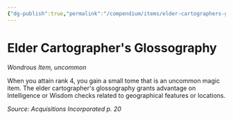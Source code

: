 ```yaml
---
{"dg-publish":true,"permalink":"/compendium/items/elder-cartographers-glossography-ai/","tags":["compendium/src/5e/ai","item/rarity/uncommon","item/wondrous"]}
---
```


# Elder Cartographer's Glossography
*Wondrous Item, uncommon*  


When you attain rank 4, you gain a small tome that is an uncommon magic item. The elder cartographer's glossography grants advantage on Intelligence or Wisdom checks related to geographical features or locations.

*Source: Acquisitions Incorporated p. 20*